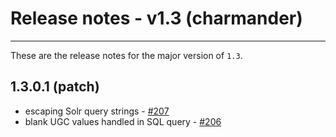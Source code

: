 # Release notes - v1.3 (charmander)
-----

These are the release notes for the major version of `1.3`.

## 1.3.0.1 (patch)

- escaping Solr query strings - [#207](https://edcoms.assembla.com/spaces/new-cms-project/tickets/207-escape-solr-reserved-characters/details)
- blank UGC values handled in SQL query - [#206](https://edcoms.assembla.com/spaces/new-cms-project/tickets/207-escape-solr-reserved-characters/details)
